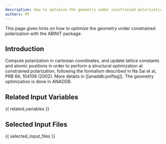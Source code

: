```yaml
---
description: How to optimize the geometry under constrained polarization
authors: MT
---
```


This page gives hints on how to optimize the geometry under constrained polarization with the ABINIT package.

## Introduction

Compute polarization in cartesian coordinates, and update lattice constants
and atomic positions in order to perform a structural optimization at
constrained polarization, following the formalism described in Na Sai et al,
PRB 66, 104108 (2002). More details in [[anaddb:polflag]]. The geometry
optimization is done in ANADDB.

## Related Input Variables

{{ related_variables }}

## Selected Input Files

{{ selected_input_files }}

